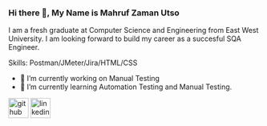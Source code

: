 ### Hi there 👋, My Name is Mahruf Zaman Utso


I am a fresh graduate at Computer Science and Engineering from East West University. I am looking forward to build my career as a succesful SQA Engineer. 

Skills: Postman/JMeter/Jira/HTML/CSS

- 🔭 I’m currently working on Manual Testing 
- 🌱 I’m currently learning Automation Testing and Manual Testing.


[<img src='https://cdn.jsdelivr.net/npm/simple-icons@3.0.1/icons/github.svg' alt='github' height='40'>](https://github.com/mahruf044)  [<img src='https://cdn.jsdelivr.net/npm/simple-icons@3.0.1/icons/linkedin.svg' alt='linkedin' height='40'>](https://www.linkedin.com/in/mahruf-zaman-utso-25b94522b/)
